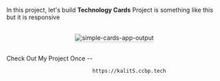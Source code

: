 In this project, let's build **Technology Cards** Project is something like this but it is responsive 


<br/>
<div style="text-align: center;">
<img src="https://assets.ccbp.in/frontend/content/react-js/technology-cards-lg-output.png" alt="simple-cards-app-output" style="max-width:70%;box-shadow:0 2.8px 2.2px rgba(0, 0, 0, 0.12)">
</div>
<br/>



Check Out My Project Once -- 

                                https://kalitS.ccbp.tech 
